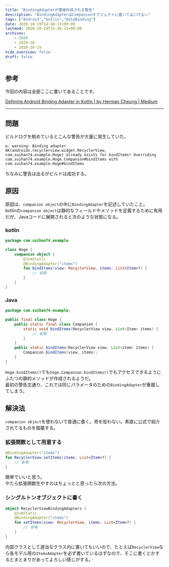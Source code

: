 ```yaml
---
title: "BindingAdapterが重複作成される警告"
description: "BindingAdapterはCompanionオブジェクトに書いてはいけない"
tags: ["Android","kotlin","DataBinding"]
date: 2020-10-19T14:48:13+09:00
lastmod: 2020-10-19T14:48:13+09:00
archives:
    - 2020
    - 2020-10
    - 2020-10-19
hide_overview: false
draft: false
---
```


## 参考

今回の内容は全部ここに書いてあることです。

[Defining Android Binding Adapter in Kotlin | by Herman Cheung | Medium](https://medium.com/@thinkpanda_75045/defining-android-binding-adapter-in-kotlin-b08e82116704)

---

## 問題

ビルドログを眺めているとこんな警告が大量に発生していた。

```
w: warning: Binding adapter AK(androidx.recyclerview.widget.RecyclerView, com.suihan74.example.Hoge) already exists for bindItems! Overriding com.suihan74.example.Hoge.Companion#bindItems with com.suihan74.example.Hoge#bindItems
```

ちなみに警告は出るがビルドは成功する。

## 原因

原因は、```companion object```の中に```BindingAdapter```を記述していたこと。  
kotlinの```companion object```は静的なフィールドやメソッドを定義するために有用だが、Javaコードに展開されると次のような状態になる。

### kotlin

```kt
package com.suihan74.example

class Hoge {
    companion object {
        @JvmStatic
        @BindingAdapter("items")
        fun bindItems(view: RecyclerView, items: List<Item>?) {
            // 省略
        }
    }
}
```

### Java

```java
package com.suihan74.example;

public final class Hoge {
    public static final class Companion {
        static void bindItems(RecyclerView view, List<Item> items) {
            // 省略
        }
    }
    public static bindItems(RecyclerView view, List<item> items) {
        Companion.bindItems(view, items);
    }
}
```

```Hoge.bindItems()```でも```hoge.Companion.bindItems()```でもアクセスできるようにふたつの静的メソッドが作成されるようだ。  
最初の警告文通り、これでは同じパラメータのための```BindingAdapter```が重複してしまう。

## 解決法

```companion object```を使わないで普通に書く。奇を衒わない。素直に公式で紹介されてるものを踏襲する。

### 拡張関数として用意する

```kt
@BindingAdapter("items")
fun RecyclerView.setItems(items: List<Item>?) {
    // 省略
}
```

簡単でいいと思う。  
やたら拡張関数生やすのはちょっとと思ったら次の方法。

### シングルトンオブジェクトに書く

```kt
object RecyclerViewBindingAdapters {
    @JvmStatic
    @BindingAdapter("items")
    fun setItems(view: RecyclerView, items: List<Item>?) {
        // 省略
    }
}
```

内部クラスとして適当なクラス内に書いてもいいので、たとえば```RecyclerView```なら各モデル用の```ItemsAdapter```を必ず書いているはずなので、そこに書くとかするとまとまりがあってよろしい感じがする。
